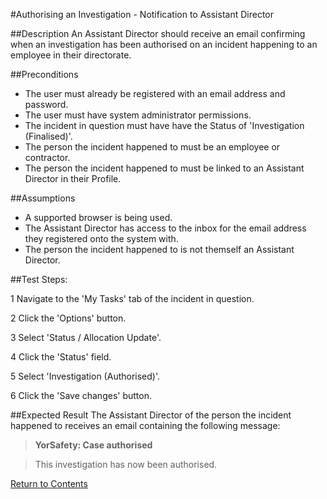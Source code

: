#Authorising an Investigation - Notification to Assistant Director

##Description
An Assistant Director should receive an email confirming when an investigation has been authorised on an incident happening to an employee in their directorate.

##Preconditions 
+ The user must already be registered with an email address and password.
+ The user must have system administrator permissions.
+ The incident in question must have have the Status of 'Investigation (Finalised)'.
+ The person the incident happened to must be an employee or contractor.
+ The person the incident happened to must be linked to an Assistant Director in their Profile.

##Assumptions
+ A supported browser is being used.
+ The Assistant Director has access to the inbox for the email address they registered onto the system with.
+ The person the incident happened to is not themself an Assistant Director.

##Test Steps:

1 Navigate to the 'My Tasks' tab of the incident in question.

2 Click the 'Options' button.

3 Select 'Status / Allocation Update'.

4 Click the 'Status' field.

5 Select 'Investigation (Authorised)'.

6 Click the 'Save changes' button.

##Expected Result
The Assistant Director of the person the incident happened to receives an email containing the following message:

>**YorSafety: Case authorised**

>This investigation has now been authorised.

[Return to Contents](contents.md)
